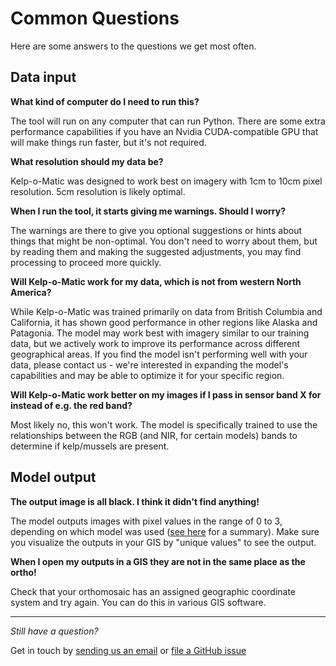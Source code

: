 # Common Questions

Here are some answers to the questions we get most often.

## Data input

**What kind of computer do I need to run this?**

The tool will run on any computer that can run Python. There are some extra performance capabilities if you have an
Nvidia CUDA-compatible GPU that will make things run faster, but it's not required.

**What resolution should my data be?**

Kelp-o-Matic was designed to work best on imagery with 1cm to 10cm pixel resolution. 5cm resolution is likely optimal.

**When I run the tool, it starts giving me warnings. Should I worry?**

The warnings are there to give you optional suggestions or hints about things that might be non-optimal. You don't need
to worry about them, but by reading them and making the suggested adjustments, you may find processing to proceed more
quickly.

**Will Kelp-o-Matic work for my data, which is not from western North America?**

While Kelp-o-Matic was trained primarily on data from British Columbia and California, it has shown good performance in
other regions like Alaska and Patagonia. The model may work best with imagery similar to our training data, but we
actively work to improve its performance across different geographical areas. If you find the model isn't performing
well with your data, please contact us - we're interested in expanding the model's capabilities and may be able to
optimize it for your specific region.

**Will Kelp-o-Matic work better on my images if I pass in sensor band X for instead of e.g. the red band?**

Most likely no, this won't work. The model is specifically trained to use the relationships between the RGB (and NIR,
for certain models) bands to determine if kelp/mussels are present.

## Model output

**The output image is all black. I think it didn't find anything!**

The model outputs images with pixel values in the range of 0 to 3, depending on which model was
used ([see here](about.md#model-outputs) for a summary). Make sure you
visualize the outputs in your GIS by "unique values" to see the output.

**When I open my outputs in a GIS they are not in the same place as the ortho!**

Check that your orthomosaic has an assigned geographic coordinate system and try again. You can do this in various GIS
software.

---

*Still have a question?*

Get in touch by [sending us an email](mailto:kom.support@hakai.org)
or [file a GitHub issue](https://github.com/HakaiInstitute/kelp-o-matic/issues)
